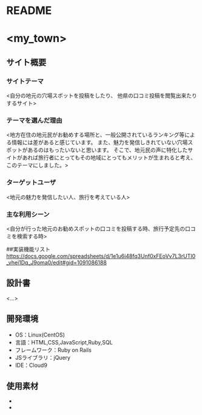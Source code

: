 # README

# <my_town>

## サイト概要
### サイトテーマ
<自分の地元の穴場スポットを投稿をしたり、
他県の口コミ投稿を閲覧出来たりするサイト>

### テーマを選んだ理由
<地方在住の地元民がお勧めする場所と、一般公開されているランキング等による情報には差があると感じています。
また、魅力を発信しきれていない穴場スポットがあるのはもったいないと思います。
そこで、地元民の声に特化したサイトがあれば旅行者にとってもその地域にとってもメリットが生まれると考え、このテーマにしました。>

### ターゲットユーザ
<地元の魅力を発信したい人、旅行を考えている人>

### 主な利用シーン
<自分が行った地元のお勧めスポットの口コミを投稿する時、旅行予定先の口コミを検索する時>

##実装機能リスト
<https://docs.google.com/spreadsheets/d/1e1u6i48fq3Unf0xFEoVv7L3rUTI0_vhei1Dq_J9oma0/edit#gid=1091086188>

## 設計書
<...>

## 開発環境
- OS：Linux(CentOS)
- 言語：HTML,CSS,JavaScript,Ruby,SQL
- フレームワーク：Ruby on Rails
- JSライブラリ：jQuery
- IDE：Cloud9

## 使用素材
-
-